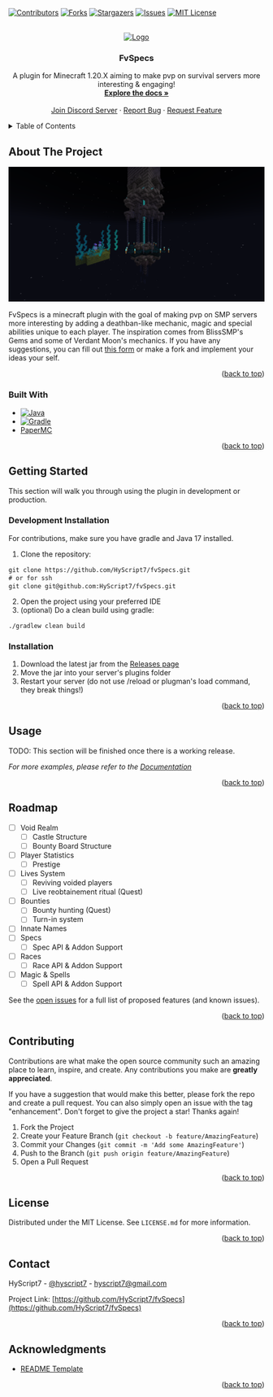 <!-- Improved compatibility of back to top link: See: https://github.com/othneildrew/Best-README-Template/pull/73 -->
<a name="readme-top"></a>
<!--
*** Thanks for checking out the Best-README-Template. If you have a suggestion
*** that would make this better, please fork the repo and create a pull request
*** or simply open an issue with the tag "enhancement".
*** Don't forget to give the project a star!
*** Thanks again! Now go create something AMAZING! :D
-->



<!-- PROJECT SHIELDS -->
<!--
*** I'm using markdown "reference style" links for readability.
*** Reference links are enclosed in brackets [ ] instead of parentheses ( ).
*** See the bottom of this document for the declaration of the reference variables
*** for contributors-url, forks-url, etc. This is an optional, concise syntax you may use.
*** https://www.markdownguide.org/basic-syntax/#reference-style-links
-->
[![Contributors][contributors-shield]][contributors-url]
[![Forks][forks-shield]][forks-url]
[![Stargazers][stars-shield]][stars-url]
[![Issues][issues-shield]][issues-url]
[![MIT License][license-shield]][license-url]


<!-- PROJECT LOGO -->
<br />
<div align="center">
  <a href="https://github.com/HyScript7/fvSpecs">
    <img src="images/logo.png" alt="Logo" width="80" height="80">
  </a>

<h3 align="center">FvSpecs</h3>

  <p align="center">
    A plugin for Minecraft 1.20.X aiming to make pvp on survival servers more interesting & engaging!
    <br />
    <a href="https://github.com/HyScript7/fvSpecs"><strong>Explore the docs »</strong></a>
    <br />
    <br />
    <a href="https://discord.me/scriptnetwork">Join Discord Server</a>
    ·
    <a href="https://github.com/HyScript7/fvSpecs/issues">Report Bug</a>
    ·
    <a href="https://github.com/HyScript7/fvSpecs/issues">Request Feature</a>
  </p>
</div>



<!-- TABLE OF CONTENTS -->
<details>
  <summary>Table of Contents</summary>
  <ol>
    <li>
      <a href="#about-the-project">About The Project</a>
      <ul>
        <li><a href="#built-with">Built With</a></li>
      </ul>
    </li>
    <li>
      <a href="#getting-started">Getting Started</a>
      <ul>
        <li><a href="#prerequisites">Prerequisites</a></li>
        <li><a href="#installation">Installation</a></li>
      </ul>
    </li>
    <li><a href="#usage">Usage</a></li>
    <li><a href="#roadmap">Roadmap</a></li>
    <li><a href="#contributing">Contributing</a></li>
    <li><a href="#license">License</a></li>
    <li><a href="#contact">Contact</a></li>
    <li><a href="#acknowledgments">Acknowledgments</a></li>
  </ol>
</details>



<!-- ABOUT THE PROJECT -->
## About The Project

[![Product Name Screen Shot][product-screenshot]](https://example.com)

FvSpecs is a minecraft plugin with the goal of making pvp on SMP servers more interesting by adding a deathban-like mechanic, magic and special abilities unique to each player. The inspiration comes from BlissSMP's Gems and some of Verdant Moon's mechanics. If you have any suggestions, you can fill out [this form](https://docs.google.com/forms/d/e/1FAIpQLSezhz1kPrp9ZNwt9fvidK_mE6ZbrBTApRHGJHi_aOeXu_xQbw/viewform?usp=sf_link) or make a fork and implement your ideas your self.

<p align="right">(<a href="#readme-top">back to top</a>)</p>



### Built With

- [![Java][java-shield]][java-url]
- [![Gradle][gradle-shield]][gradle-url]
- [PaperMC](https://papermc.io/)

<p align="right">(<a href="#readme-top">back to top</a>)</p>



<!-- GETTING STARTED -->
## Getting Started

This section will walk you through using the plugin in development or production.

### Development Installation

For contributions, make sure you have gradle and Java 17 installed.

1. Clone the repository:
  ```
  git clone https://github.com/HyScript7/fvSpecs.git
  # or for ssh
  git clone git@github.com:HyScript7/fvSpecs.git
  ```
2. Open the project using your preferred IDE
3. (optional) Do a clean build using gradle:
  ```
  ./gradlew clean build
  ```

### Installation

1. Download the latest jar from the [Releases page](https://github.com/HyScript7/fvSpecs/releases)
2. Move the jar into your server's plugins folder
3. Restart your server (do not use /reload or plugman's load command, they break things!)

<p align="right">(<a href="#readme-top">back to top</a>)</p>



<!-- USAGE EXAMPLES -->
## Usage

TODO: This section will be finished once there is a working release.

_For more examples, please refer to the [Documentation](https://example.com)_

<p align="right">(<a href="#readme-top">back to top</a>)</p>



<!-- ROADMAP -->
## Roadmap

- [ ] Void Realm
  - [ ] Castle Structure
  - [ ] Bounty Board Structure
- [ ] Player Statistics
  - [ ] Prestige
- [ ] Lives System
  - [ ] Reviving voided players
  - [ ] Live reobtainement ritual (Quest)
- [ ] Bounties
  - [ ] Bounty hunting (Quest)
  - [ ] Turn-in system
- [ ] Innate Names
- [ ] Specs
  - [ ] Spec API & Addon Support
- [ ] Races
  - [ ] Race API & Addon Support
- [ ] Magic & Spells
  - [ ] Spell API & Addon Support

See the [open issues](https://github.com/HyScript7/fvSpecs/issues) for a full list of proposed features (and known issues).

<p align="right">(<a href="#readme-top">back to top</a>)</p>



<!-- CONTRIBUTING -->
## Contributing

Contributions are what make the open source community such an amazing place to learn, inspire, and create. Any contributions you make are **greatly appreciated**.

If you have a suggestion that would make this better, please fork the repo and create a pull request. You can also simply open an issue with the tag "enhancement".
Don't forget to give the project a star! Thanks again!

1. Fork the Project
2. Create your Feature Branch (`git checkout -b feature/AmazingFeature`)
3. Commit your Changes (`git commit -m 'Add some AmazingFeature'`)
4. Push to the Branch (`git push origin feature/AmazingFeature`)
5. Open a Pull Request

<p align="right">(<a href="#readme-top">back to top</a>)</p>



<!-- LICENSE -->
## License

Distributed under the MIT License. See `LICENSE.md` for more information.

<p align="right">(<a href="#readme-top">back to top</a>)</p>



<!-- CONTACT -->
## Contact

HyScript7 - [@hyscript7](https://twitter.com/hyscript7) - hyscript7@gmail.com

Project Link: [https://github.com/HyScript7/fvSpecs](https://github.com/HyScript7/fvSpecs)

<p align="right">(<a href="#readme-top">back to top</a>)</p>



<!-- ACKNOWLEDGMENTS -->
## Acknowledgments

* [README Template](https://github.com/othneildrew/Best-README-Template)

<p align="right">(<a href="#readme-top">back to top</a>)</p>



<!-- MARKDOWN LINKS & IMAGES -->
<!-- https://www.markdownguide.org/basic-syntax/#reference-style-links -->
[contributors-shield]: https://img.shields.io/github/contributors/HyScript7/fvSpecs.svg?style=for-the-badge
[contributors-url]: https://github.com/HyScript7/fvSpecs/graphs/contributors
[forks-shield]: https://img.shields.io/github/forks/HyScript7/fvSpecs.svg?style=for-the-badge
[forks-url]: https://github.com/HyScript7/fvSpecs/network/members
[stars-shield]: https://img.shields.io/github/stars/HyScript7/fvSpecs.svg?style=for-the-badge
[stars-url]: https://github.com/HyScript7/fvSpecs/stargazers
[issues-shield]: https://img.shields.io/github/issues/HyScript7/fvSpecs.svg?style=for-the-badge
[issues-url]: https://github.com/HyScript7/fvSpecs/issues
[license-shield]: https://img.shields.io/github/license/HyScript7/fvSpecs.svg?style=for-the-badge
[license-url]: https://github.com/HyScript7/fvSpecs/blob/master/LICENSE.txt
[linkedin-shield]: https://img.shields.io/badge/-LinkedIn-black.svg?style=for-the-badge&logo=linkedin&colorB=555
[linkedin-url]: https://linkedin.com/in/linkedin_username
[product-screenshot]: images/screenshot.png
[java-shield]: https://img.shields.io/badge/java-%23ED8B00.svg?style=for-the-badge&logo=openjdk&logoColor=white
[gradle-shield]: https://img.shields.io/badge/Gradle-02303A.svg?style=for-the-badge&logo=Gradle&logoColor=white
[java-url]: https://www.java.com/en/
[gradle-url]: https://gradle.org/